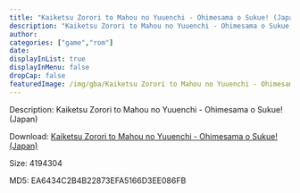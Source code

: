 ```yaml
---
title: "Kaiketsu Zorori to Mahou no Yuuenchi - Ohimesama o Sukue! (Japan)"
description: "Kaiketsu Zorori to Mahou no Yuuenchi - Ohimesama o Sukue! (Japan)"
author: 
categories: ["game","rom"]
date: 
displayInList: true
displayInMenu: false
dropCap: false
featuredImage: /img/gba/Kaiketsu Zorori to Mahou no Yuuenchi - Ohimesama o Sukue! [Japan].jpg
---
```


Description: Kaiketsu Zorori to Mahou no Yuuenchi - Ohimesama o Sukue! (Japan)

Download: <a style="text-decoration:underline;" href="https://mega.nz/#!nHYWha5b!894OgsgalbxkH0SP7Pqb5t8I14fb6h6E6u4RFsWE1Vg" target = "_blank" rel = "nofollow" > Kaiketsu Zorori to Mahou no Yuuenchi - Ohimesama o Sukue! (Japan)</a>

Size: 4194304

MD5: EA6434C2B4B22873EFA5166D3EE086FB

